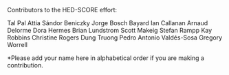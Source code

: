 Contributors to the HED-SCORE effort:

Tal Pal Attia
Sándor Beniczky 
Jorge Bosch Bayard 
Ian Callanan
Arnaud Delorme 
Dora Hermes
Brian Lundstrom 
Scott Makeig 
Stefan Rampp 
Kay Robbins 
Christine Rogers 
Dung Truong 
Pedro Antonio Valdés-Sosa 
Gregory Worrell

*Please add your name here in alphabetical order if you are making a contribution.



